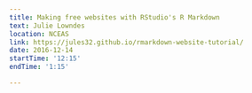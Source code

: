 ```yaml
---
title: Making free websites with RStudio's R Markdown
text: Julie Lowndes
location: NCEAS
link: https://jules32.github.io/rmarkdown-website-tutorial/
date: 2016-12-14
startTime: '12:15'
endTime: '1:15'

---
```

